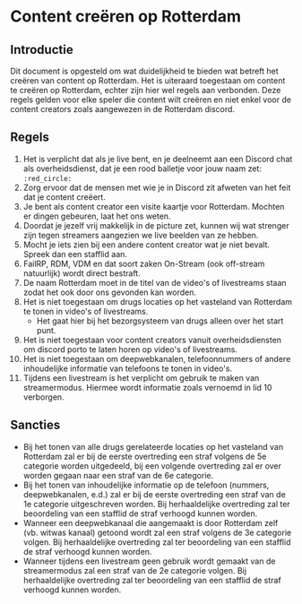 # Content creëren op Rotterdam

## Introductie

Dit document is opgesteld om wat duidelijkheid te bieden wat betreft het creëren van content op Rotterdam. Het is uiteraard toegestaan om content te creëren op Rotterdam, echter zijn hier wel regels aan verbonden. Deze regels gelden voor elke speler die content wilt creëren en niet enkel voor de content creators zoals aangewezen in de Rotterdam discord.

## Regels

1. Het is verplicht dat als je live bent, en je deelneemt aan een Discord chat als overheidsdienst, dat je een rood balletje voor jouw naam zet: `:red_circle:`
2. Zorg ervoor dat de mensen met wie je in Discord zit afweten van het feit dat je content creëert.
3. Je bent als content creator een visite kaartje voor Rotterdam. Mochten er dingen gebeuren, laat het ons weten.
4. Doordat je jezelf vrij makkelijk in de picture zet, kunnen wij wat strenger zijn tegen streamers aangezien we live beelden van ze hebben.
5. Mocht je iets zien bij een andere content creator wat je niet bevalt. Spreek dan een stafflid aan.
6. FailRP, RDM, VDM en dat soort zaken On-Stream (ook off-stream natuurlijk) wordt direct bestraft.
7. De naam Rotterdam moet in de titel van de video's of livestreams staan zodat het ook door ons gevonden kan worden.
8. Het is niet toegestaan om drugs locaties op het vasteland van Rotterdam te tonen in video's of livestreams.
    * Het gaat hier bij het bezorgsysteem van drugs alleen over het start punt.
9. Het is niet toegestaan voor content creators vanuit overheidsdiensten om discord porto te laten horen op video's of livestreams.
10. Het is niet toegestaan om deepwebkanalen, telefoonnummers of andere inhoudelijke informatie van telefoons te tonen in video's.
11. Tijdens een livestream is het verplicht om gebruik te maken van streamermodus. Hiermee wordt informatie zoals vernoemd in lid 10 verborgen.  

## Sancties

* Bij het tonen van alle drugs gerelateerde locaties op het vasteland van Rotterdam zal er bij de eerste overtreding een straf volgens de 5e categorie worden uitgedeeld, bij een volgende overtreding zal er over worden gegaan naar een straf van de 6e categorie.
* Bij het tonen van inhoudelijke informatie op de telefoon (nummers, deepwebkanalen, e.d.) zal er bij de eerste overtreding een straf van de 1e categorie uitgeschreven worden. Bij herhaaldelijke overtreding zal ter beoordeling van een stafflid de straf verhoogd kunnen worden.
* Wanneer een deepwebkanaal die aangemaakt is door Rotterdam zelf (vb. witwas kanaal) getoond wordt zal een straf volgens de 3e categorie volgen. Bij herhaaldelijke overtreding zal ter beoordeling van een stafflid de straf verhoogd kunnen worden.
* Wanneer tijdens een livestream geen gebruik wordt gemaakt van de streamermodus zal een straf van de 2e categorie volgen. Bij herhaaldelijke overtreding zal ter beoordeling van een stafflid de straf verhoogd kunnen worden.
